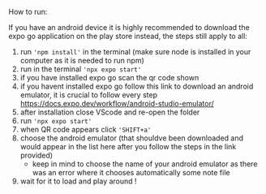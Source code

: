 How to run:

If you have an android device it is highly recommended to download the expo go application on the play store instead, the steps still apply to all:

1) run `'npm install'` in the terminal (make sure node is installed in your computer as it is needed to run npm)
2) run in the terminal `'npx expo start'`
3) if you have installed expo go scan the qr code shown
4) if you havent installed expo go follow this link to download an android emulator, it is crucial to follow every step https://docs.expo.dev/workflow/android-studio-emulator/
5) after installation close VScode and re-open the folder
6) run `'npx expo start'`
7) when QR code appears click `'SHIFT+a'`
8) choose the android emulator (that shouldve been downloaded and would appear in the list here after you follow the steps in the link provided)
   - keep in mind to choose the name of your android emulator as there was an error where it chooses automatically some note file
10) wait for it to load and play around !
